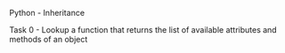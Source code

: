 Python - Inheritance

Task 0 - Lookup
 a function that returns the list of available attributes and methods of an object
